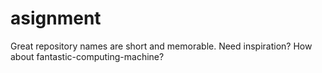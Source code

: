 # asignment
Great repository names are short and memorable. Need inspiration? How about fantastic-computing-machine?
